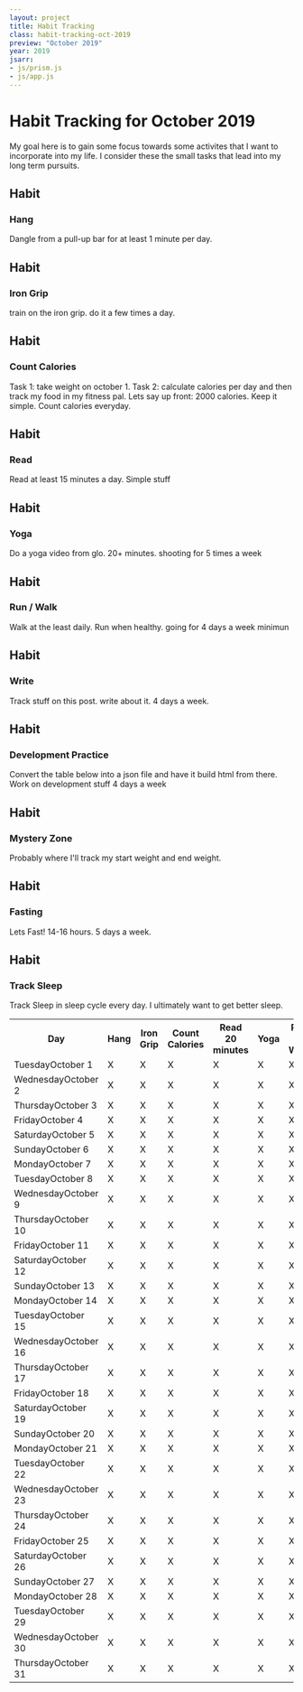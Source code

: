 ```yaml
---
layout: project
title: Habit Tracking
class: habit-tracking-oct-2019
preview: "October 2019"
year: 2019
jsarr: 
- js/prism.js
- js/app.js
---
```


# Habit Tracking for October 2019

<p class="lede"> My goal here is to gain some focus towards some activites that I want to incorporate into my life. I consider these the small tasks that lead into my long term pursuits.</p>

## Habit
### Hang
Dangle from a pull-up bar for at least 1 minute per day.

## Habit
### Iron Grip
train on the iron grip. do it a few times a day.

## Habit
### Count Calories
Task 1: take weight on october 1.
Task 2: calculate calories per day and then track my food in my fitness pal.
Lets say up front: 2000 calories. Keep it simple.
Count calories everyday.

## Habit
### Read
Read at least 15 minutes a day. Simple stuff

## Habit
### Yoga
Do a yoga video from glo. 20+ minutes. shooting for 5 times a week

## Habit
### Run / Walk
Walk at the least daily. Run when healthy. going for 4 days a week minimun

## Habit
### Write
Track stuff on this post. write about it. 4 days a week. 

## Habit
### Development Practice
Convert the table below into a json file and have it build html from there. Work on development stuff 4 days a week

## Habit
### Mystery Zone
Probably where I'll track my start weight and end weight.

## Habit
### Fasting
Lets Fast! 14-16 hours. 5 days a week.

## Habit
### Track Sleep
Track Sleep in sleep cycle every day.
I ultimately want to get better sleep.


<table class="habit-tracker days-31">
  <tr class="heading-row">
    <th class="habit-heading day">Day</th>
    <th class="habit-heading hang">Hang</th>
    <th class="habit-heading iron-grip">Iron Grip</th>
    <th class="habit-heading count-calories">Count Calories</th>
    <th class="habit-heading read">Read 20 minutes</th>
    <th class="habit-heading yoga">Yoga</th>
    <th class="habit-heading run-walk">Run / Walk</th>
    <th class="habit-heading write">Write</th>
    <th class="habit-heading code">Coding Practice</th>
    <th class="habit-heading mystery">Mystery</th>
  </tr>
  <tr class="daily-tracker">
    <td class="date-day"><span class="day-of-week">Tuesday</span><span class="day">October 1</span></td>
    <td class="daily-habit">X</td>
    <td class="daily-habit">X</td>
    <td class="daily-habit">X</td>
    <td class="daily-habit">X</td>
    <td class="daily-habit">X</td>
    <td class="daily-habit">X</td>
    <td class="daily-habit">X</td>
    <td class="daily-habit">X</td>
    <td class="daily-habit">X</td>
  </tr>
  <tr class="daily-tracker">
    <td class="date-day"><span class="day-of-week">Wednesday</span><span class="day">October 2</span></td>
    <td class="daily-habit">X</td>
    <td class="daily-habit">X</td>
    <td class="daily-habit">X</td>
    <td class="daily-habit">X</td>
    <td class="daily-habit">X</td>
    <td class="daily-habit">X</td>
    <td class="daily-habit">X</td>
    <td class="daily-habit">X</td>
    <td class="daily-habit">X</td>
  </tr>
  <tr class="daily-tracker">
    <td class="date-day"><span class="day-of-week">Thursday</span><span class="day">October 3</span></td>
    <td class="daily-habit">X</td>
    <td class="daily-habit">X</td>
    <td class="daily-habit">X</td>
    <td class="daily-habit">X</td>
    <td class="daily-habit">X</td>
    <td class="daily-habit">X</td>
    <td class="daily-habit">X</td>
    <td class="daily-habit">X</td>
    <td class="daily-habit">X</td>
  </tr>
  <tr class="daily-tracker">
    <td class="date-day"><span class="day-of-week">Friday</span><span class="day">October 4</span></td>
    <td class="daily-habit">X</td>
    <td class="daily-habit">X</td>
    <td class="daily-habit">X</td>
    <td class="daily-habit">X</td>
    <td class="daily-habit">X</td>
    <td class="daily-habit">X</td>
    <td class="daily-habit">X</td>
    <td class="daily-habit">X</td>
    <td class="daily-habit">X</td>
  </tr>
  <tr class="daily-tracker">
    <td class="date-day"><span class="day-of-week">Saturday</span><span class="day">October 5</span></td>
    <td class="daily-habit">X</td>
    <td class="daily-habit">X</td>
    <td class="daily-habit">X</td>
    <td class="daily-habit">X</td>
    <td class="daily-habit">X</td>
    <td class="daily-habit">X</td>
    <td class="daily-habit">X</td>
    <td class="daily-habit">X</td>
    <td class="daily-habit">X</td>
  </tr>
  <tr class="daily-tracker">
    <td class="date-day"><span class="day-of-week">Sunday</span><span class="day">October 6</span></td>
    <td class="daily-habit">X</td>
    <td class="daily-habit">X</td>
    <td class="daily-habit">X</td>
    <td class="daily-habit">X</td>
    <td class="daily-habit">X</td>
    <td class="daily-habit">X</td>
    <td class="daily-habit">X</td>
    <td class="daily-habit">X</td>
    <td class="daily-habit">X</td>
  </tr>
  <tr class="daily-tracker">
    <td class="date-day"><span class="day-of-week">Monday</span><span class="day">October 7</span></td>
    <td class="daily-habit">X</td>
    <td class="daily-habit">X</td>
    <td class="daily-habit">X</td>
    <td class="daily-habit">X</td>
    <td class="daily-habit">X</td>
    <td class="daily-habit">X</td>
    <td class="daily-habit">X</td>
    <td class="daily-habit">X</td>
    <td class="daily-habit">X</td>
  </tr>
  <tr class="daily-tracker">
    <td class="date-day"><span class="day-of-week">Tuesday</span><span class="day">October 8</span></td>
    <td class="daily-habit">X</td>
    <td class="daily-habit">X</td>
    <td class="daily-habit">X</td>
    <td class="daily-habit">X</td>
    <td class="daily-habit">X</td>
    <td class="daily-habit">X</td>
    <td class="daily-habit">X</td>
    <td class="daily-habit">X</td>
    <td class="daily-habit">X</td>
  </tr>
  <tr class="daily-tracker">
    <td class="date-day"><span class="day-of-week">Wednesday</span><span class="day">October 9</span></td>
    <td class="daily-habit">X</td>
    <td class="daily-habit">X</td>
    <td class="daily-habit">X</td>
    <td class="daily-habit">X</td>
    <td class="daily-habit">X</td>
    <td class="daily-habit">X</td>
    <td class="daily-habit">X</td>
    <td class="daily-habit">X</td>
    <td class="daily-habit">X</td>
  </tr>
  <tr class="daily-tracker">
    <td class="date-day"><span class="day-of-week">Thursday</span><span class="day">October 10</span></td>
    <td class="daily-habit">X</td>
    <td class="daily-habit">X</td>
    <td class="daily-habit">X</td>
    <td class="daily-habit">X</td>
    <td class="daily-habit">X</td>
    <td class="daily-habit">X</td>
    <td class="daily-habit">X</td>
    <td class="daily-habit">X</td>
    <td class="daily-habit">X</td>
  </tr>
  <tr class="daily-tracker">
    <td class="date-day"><span class="day-of-week">Friday</span><span class="day">October 11</span></td>
    <td class="daily-habit">X</td>
    <td class="daily-habit">X</td>
    <td class="daily-habit">X</td>
    <td class="daily-habit">X</td>
    <td class="daily-habit">X</td>
    <td class="daily-habit">X</td>
    <td class="daily-habit">X</td>
    <td class="daily-habit">X</td>
    <td class="daily-habit">X</td>
  </tr>
  <tr class="daily-tracker">
    <td class="date-day"><span class="day-of-week">Saturday</span><span class="day">October 12</span></td>
    <td class="daily-habit">X</td>
    <td class="daily-habit">X</td>
    <td class="daily-habit">X</td>
    <td class="daily-habit">X</td>
    <td class="daily-habit">X</td>
    <td class="daily-habit">X</td>
    <td class="daily-habit">X</td>
    <td class="daily-habit">X</td>
    <td class="daily-habit">X</td>
  </tr>
  <tr class="daily-tracker">
    <td class="date-day"><span class="day-of-week">Sunday</span><span class="day">October 13</span></td>
    <td class="daily-habit">X</td>
    <td class="daily-habit">X</td>
    <td class="daily-habit">X</td>
    <td class="daily-habit">X</td>
    <td class="daily-habit">X</td>
    <td class="daily-habit">X</td>
    <td class="daily-habit">X</td>
    <td class="daily-habit">X</td>
    <td class="daily-habit">X</td>
  </tr>
  <tr class="daily-tracker">
    <td class="date-day"><span class="day-of-week">Monday</span><span class="day">October 14</span></td>
    <td class="daily-habit">X</td>
    <td class="daily-habit">X</td>
    <td class="daily-habit">X</td>
    <td class="daily-habit">X</td>
    <td class="daily-habit">X</td>
    <td class="daily-habit">X</td>
    <td class="daily-habit">X</td>
    <td class="daily-habit">X</td>
    <td class="daily-habit">X</td>
  </tr>
  <tr class="daily-tracker">
    <td class="date-day"><span class="day-of-week">Tuesday</span><span class="day">October 15</span></td>
    <td class="daily-habit">X</td>
    <td class="daily-habit">X</td>
    <td class="daily-habit">X</td>
    <td class="daily-habit">X</td>
    <td class="daily-habit">X</td>
    <td class="daily-habit">X</td>
    <td class="daily-habit">X</td>
    <td class="daily-habit">X</td>
    <td class="daily-habit">X</td>
  </tr>
  <tr class="daily-tracker">
    <td class="date-day"><span class="day-of-week">Wednesday</span><span class="day">October 16</span></td>
    <td class="daily-habit">X</td>
    <td class="daily-habit">X</td>
    <td class="daily-habit">X</td>
    <td class="daily-habit">X</td>
    <td class="daily-habit">X</td>
    <td class="daily-habit">X</td>
    <td class="daily-habit">X</td>
    <td class="daily-habit">X</td>
    <td class="daily-habit">X</td>
  </tr>
  <tr class="daily-tracker">
    <td class="date-day"><span class="day-of-week">Thursday</span><span class="day">October 17</span></td>
    <td class="daily-habit">X</td>
    <td class="daily-habit">X</td>
    <td class="daily-habit">X</td>
    <td class="daily-habit">X</td>
    <td class="daily-habit">X</td>
    <td class="daily-habit">X</td>
    <td class="daily-habit">X</td>
    <td class="daily-habit">X</td>
    <td class="daily-habit">X</td>
  </tr>
  <tr class="daily-tracker">
    <td class="date-day"><span class="day-of-week">Friday</span><span class="day">October 18</span></td>
    <td class="daily-habit">X</td>
    <td class="daily-habit">X</td>
    <td class="daily-habit">X</td>
    <td class="daily-habit">X</td>
    <td class="daily-habit">X</td>
    <td class="daily-habit">X</td>
    <td class="daily-habit">X</td>
    <td class="daily-habit">X</td>
    <td class="daily-habit">X</td>
  </tr>
  <tr class="daily-tracker">
    <td class="date-day"><span class="day-of-week">Saturday</span><span class="day">October 19</span></td>
    <td class="daily-habit">X</td>
    <td class="daily-habit">X</td>
    <td class="daily-habit">X</td>
    <td class="daily-habit">X</td>
    <td class="daily-habit">X</td>
    <td class="daily-habit">X</td>
    <td class="daily-habit">X</td>
    <td class="daily-habit">X</td>
    <td class="daily-habit">X</td>
  </tr>
  <tr class="daily-tracker">
    <td class="date-day"><span class="day-of-week">Sunday</span><span class="day">October 20</span></td>
    <td class="daily-habit">X</td>
    <td class="daily-habit">X</td>
    <td class="daily-habit">X</td>
    <td class="daily-habit">X</td>
    <td class="daily-habit">X</td>
    <td class="daily-habit">X</td>
    <td class="daily-habit">X</td>
    <td class="daily-habit">X</td>
    <td class="daily-habit">X</td>
  </tr>
  <tr class="daily-tracker">
    <td class="date-day"><span class="day-of-week">Monday</span><span class="day">October 21</span></td>
    <td class="daily-habit">X</td>
    <td class="daily-habit">X</td>
    <td class="daily-habit">X</td>
    <td class="daily-habit">X</td>
    <td class="daily-habit">X</td>
    <td class="daily-habit">X</td>
    <td class="daily-habit">X</td>
    <td class="daily-habit">X</td>
    <td class="daily-habit">X</td>
  </tr>
  <tr class="daily-tracker">
    <td class="date-day"><span class="day-of-week">Tuesday</span><span class="day">October 22</span></td>
    <td class="daily-habit">X</td>
    <td class="daily-habit">X</td>
    <td class="daily-habit">X</td>
    <td class="daily-habit">X</td>
    <td class="daily-habit">X</td>
    <td class="daily-habit">X</td>
    <td class="daily-habit">X</td>
    <td class="daily-habit">X</td>
    <td class="daily-habit">X</td>
  </tr>
  <tr class="daily-tracker">
    <td class="date-day"><span class="day-of-week">Wednesday</span><span class="day">October 23</span></td>
    <td class="daily-habit">X</td>
    <td class="daily-habit">X</td>
    <td class="daily-habit">X</td>
    <td class="daily-habit">X</td>
    <td class="daily-habit">X</td>
    <td class="daily-habit">X</td>
    <td class="daily-habit">X</td>
    <td class="daily-habit">X</td>
    <td class="daily-habit">X</td>
  </tr>
  <tr class="daily-tracker">
    <td class="date-day"><span class="day-of-week">Thursday</span><span class="day">October 24</span></td>
    <td class="daily-habit">X</td>
    <td class="daily-habit">X</td>
    <td class="daily-habit">X</td>
    <td class="daily-habit">X</td>
    <td class="daily-habit">X</td>
    <td class="daily-habit">X</td>
    <td class="daily-habit">X</td>
    <td class="daily-habit">X</td>
    <td class="daily-habit">X</td>
  </tr>
  <tr class="daily-tracker">
    <td class="date-day"><span class="day-of-week">Friday</span><span class="day">October 25</span></td>
    <td class="daily-habit">X</td>
    <td class="daily-habit">X</td>
    <td class="daily-habit">X</td>
    <td class="daily-habit">X</td>
    <td class="daily-habit">X</td>
    <td class="daily-habit">X</td>
    <td class="daily-habit">X</td>
    <td class="daily-habit">X</td>
    <td class="daily-habit">X</td>
  </tr>
  <tr class="daily-tracker">
    <td class="date-day"><span class="day-of-week">Saturday</span><span class="day">October 26</span></td>
    <td class="daily-habit">X</td>
    <td class="daily-habit">X</td>
    <td class="daily-habit">X</td>
    <td class="daily-habit">X</td>
    <td class="daily-habit">X</td>
    <td class="daily-habit">X</td>
    <td class="daily-habit">X</td>
    <td class="daily-habit">X</td>
    <td class="daily-habit">X</td>
  </tr>
  <tr class="daily-tracker">
    <td class="date-day"><span class="day-of-week">Sunday</span><span class="day">October 27</span></td>
    <td class="daily-habit">X</td>
    <td class="daily-habit">X</td>
    <td class="daily-habit">X</td>
    <td class="daily-habit">X</td>
    <td class="daily-habit">X</td>
    <td class="daily-habit">X</td>
    <td class="daily-habit">X</td>
    <td class="daily-habit">X</td>
    <td class="daily-habit">X</td>
  </tr>
  <tr class="daily-tracker">
    <td class="date-day"><span class="day-of-week">Monday</span><span class="day">October 28</span></td>
    <td class="daily-habit">X</td>
    <td class="daily-habit">X</td>
    <td class="daily-habit">X</td>
    <td class="daily-habit">X</td>
    <td class="daily-habit">X</td>
    <td class="daily-habit">X</td>
    <td class="daily-habit">X</td>
    <td class="daily-habit">X</td>
    <td class="daily-habit">X</td>
  </tr>
  <tr class="daily-tracker">
    <td class="date-day"><span class="day-of-week">Tuesday</span><span class="day">October 29</span></td>
    <td class="daily-habit">X</td>
    <td class="daily-habit">X</td>
    <td class="daily-habit">X</td>
    <td class="daily-habit">X</td>
    <td class="daily-habit">X</td>
    <td class="daily-habit">X</td>
    <td class="daily-habit">X</td>
    <td class="daily-habit">X</td>
    <td class="daily-habit">X</td>
  </tr>
  <tr class="daily-tracker">
    <td class="date-day"><span class="day-of-week">Wednesday</span><span class="day">October 30</span></td>
    <td class="daily-habit">X</td>
    <td class="daily-habit">X</td>
    <td class="daily-habit">X</td>
    <td class="daily-habit">X</td>
    <td class="daily-habit">X</td>
    <td class="daily-habit">X</td>
    <td class="daily-habit">X</td>
    <td class="daily-habit">X</td>
    <td class="daily-habit">X</td>
  </tr>
  <tr class="daily-tracker">
    <td class="date-day"><span class="day-of-week">Thursday</span><span class="day">October 31</span></td>
    <td class="daily-habit">X</td>
    <td class="daily-habit">X</td>
    <td class="daily-habit">X</td>
    <td class="daily-habit">X</td>
    <td class="daily-habit">X</td>
    <td class="daily-habit">X</td>
    <td class="daily-habit">X</td>
    <td class="daily-habit">X</td>
    <td class="daily-habit">X</td>
  </tr>
</table>